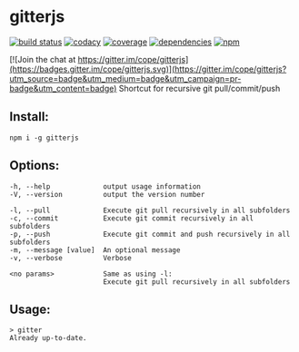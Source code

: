 # gitterjs
[![build status](https://img.shields.io/travis/cope/gitterjs.svg?branch=master)](https://travis-ci.org/cope/gitterjs)
[![codacy](https://img.shields.io/codacy/grade/1a630d0861ef45b9b2eee0e7d0da47f2.svg)](https://www.codacy.com/project/cope/gitterjs/dashboard)
[![coverage](https://img.shields.io/coveralls/github/cope/gitterjs/master.svg)](https://coveralls.io/github/cope/gitterjs?branch=master)
[![dependencies](https://david-dm.org/cope/gitterjs.svg)](https://www.npmjs.com/package/gitterjs)
[![npm](https://img.shields.io/npm/dt/gitterjs.svg)](https://www.npmjs.com/package/gitterjs)

[![Join the chat at https://gitter.im/cope/gitterjs](https://badges.gitter.im/cope/gitterjs.svg)](https://gitter.im/cope/gitterjs?utm_source=badge&utm_medium=badge&utm_campaign=pr-badge&utm_content=badge)
Shortcut for recursive git pull/commit/push

## Install:
    npm i -g gitterjs

## Options:
    -h, --help             output usage information
    -V, --version          output the version number

    -l, --pull             Execute git pull recursively in all subfolders
    -c, --commit           Execute git commit recursively in all subfolders
    -p, --push             Execute git commit and push recursively in all subfolders
    -m, --message [value]  An optional message
    -v, --verbose          Verbose

    <no params>            Same as using -l:
                           Execute git pull recursively in all subfolders

## Usage:
    > gitter
    Already up-to-date.
